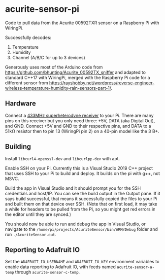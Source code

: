 # acurite-sensor-pi
Code to pull data from the Acurite 00592TXR sensor on a Raspberry Pi with WiringPi.

Successfully decodes:
1. Temperature
2. Humidity
3. Channel (A/B/C for up to 3 devices)

Generously uses most of the Arduino code from https://github.com/bhunting/Acurite_00592TX_sniffer and adapted to standard C++17 with WiringPi, 
merged with the Raspberry Pi code for a different sensor from https://rayshobby.net/wordpress/reverse-engineer-wireless-temperature-humidity-rain-sensors-part-1/.

## Hardware

Connect a [433MHz superheterodyne receiver](https://www.sparkfun.com/products/10532) to your Pi. 
There are many pins on this receiver but you only need three: +5V, DATA (aka Digital Out), and GND. 
Connect +5V and GND to their respective pins, and DATA to a 51kΩ resistor then to pin 13 (WiringPi pin 2) on a 40-pin model like the 3 B+.

## Building

Install `libcurl4-openssl-dev` and `libcurlpp-dev` with apt.

Enable SSH on your Pi. Currently this is a Visual Studio 2019 C++ project that uses SSH to your Pi to build and deploy. It builds on the pi with g++, not MSVC. 

Build the app in Visual Studio and it should prompt you for the SSH credentials and host/IP. You can see the build output in the Output pane. 
If it says build successful, that means it successfully copied the files to your Pi and built them on that device over SSH. (Note that on first load, it may take a
while for headers to be pulled from the Pi, so you might get red errors in the editor until they are synced.)

You should now be able to run and debug the app in Visual Studio, or navigate to the `/home/pi/projects/AcuriteSensor/bin/ARM/Debug` folder and run `./AcuriteSensor.out`.

## Reporting to Adafruit IO

Set the `ADAFRUIT_IO_USERNAME` and `ADAFRUIT_IO_KEY` environment variables to enable data reporting to Adafruit IO, with feeds named `acurite-sensor-a-temp` through `acurite-sensor-c-temp`.
